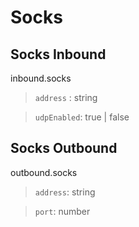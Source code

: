 # Socks

## Socks Inbound
inbound.socks

> `address` : string

> `udpEnabled`: true | false

## Socks Outbound
outbound.socks

> `address`: string

> `port`: number
